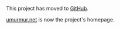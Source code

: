 This project has moved to [GitHub](https://github.com/umurmur/umurmur).

[umurmur.net](http://umurmur.net) is now the project's homepage.